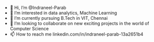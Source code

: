 - 👋 Hi, I’m @Indraneel-Parab
- 👀 I’m interested in data analytics, Machine Learning
- 🌱 I’m currently pursuing B.Tech in VIT, Chennai
- 💞️ I’m looking to collaborate on new exciting projects in the world of Computer Science
- 📫 How to reach me linkedin.com/in/indraneel-parab-13a2651b4

<!---
indraneel-vit/indraneel-vit is a ✨ special ✨ repository because its `README.md` (this file) appears on your GitHub profile.
You can click the Preview link to take a look at your changes.
--->
